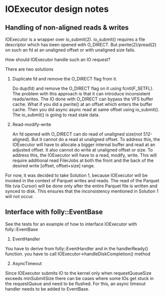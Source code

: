 # IOExecutor design notes

## Handling of non-aligned reads & writes

IOExecutor is a wrapper over io_submit(2).  io_submit() requires a file descriptor which has been opened with O_DIRECT.  But pwrite(2)/pread(2) on such an fd at an unaligned offset or with unaligned size fails.

How should IOExecutor handle such an IO request?

There are two solutions

1. Duplicate fd and remove the O_DIRECT flag from it.

   Do dup(fd) and remove the O_DIRECT flag on it using fcntl(F_SETFL).  The problem with this approach is that it can introduce inconsistent reads/writes.  The IO done with O_DIRECT can bypass the VFS buffer cache.  What if you did a pwrite() at an offset which enters the buffer cache.  Then you did async async read at same offset using io_submit().  The io_submit() is going to read stale data.

2. Read-modify-write

   An fd opened with O_DIRECT can do read of unaligned size(not 512-aligned). But it cannot do a read at unaligned offset.  To address this, the IOExecutor will have to allocate a bigger internal buffer and read at an adjusted offset.  It also cannot do write at unaligned offset or size.  To address this, the IOExecutor will have to a read, modify, write.  This will require additional read FilerJobs at both the front and the back of the desired write [offset, offset+size] range.

For now, it was decided to take Solution 1, because IOExecutor will be invoked in the context of Parquet writes and reads.  The read of the Parquet file (via Cursor) will be done only after the entire Parquet file is written and synced to disk. This ensures that the inconsistency mentioned in Solution 1 will not occur.

## Interface with folly::EventBase 

See the tests for an example of how to interface IOExecutor with folly::EventBase

1. EventHandler

You have to derive from folly::EventHandler and in the handlerReady() function.  you have to call IOExecutor->handleDiskCompletion() method

2. AsyncTimeout

Since IOExecutor submits IO to the kernel only when requestQueueSize exceeds minSubmitSize there can be cases where some IOs get stuck in the requestQueue and need to be flushed.  For this, an async timeout handler needs to be added to EventBase.



